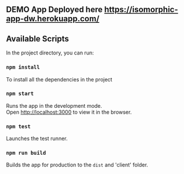 
## DEMO App Deployed here https://isomorphic-app-dw.herokuapp.com/

## Available Scripts

In the project directory, you can run:
### `npm install`
To install all the dependencies in the project


### `npm start`

Runs the app in the development mode.<br />
Open [http://localhost:3000](http://localhost:3000) to view it in the browser.


### `npm test`

Launches the test runner.<br />

### `npm run build`

Builds the app for production to the `dist`  and 'client' folder.<br />




